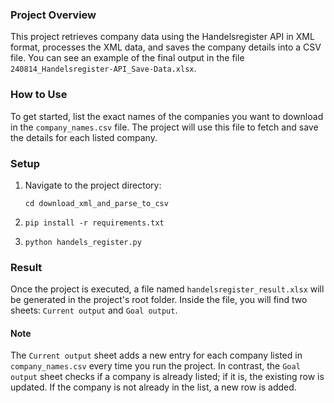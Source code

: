 ### Project Overview
This project retrieves company data using the Handelsregister API in XML format, processes the XML data, and saves the company details into a CSV file. You can see an example of the final output in the file `240814_Handelsregister-API_Save-Data.xlsx`.

### How to Use
To get started, list the exact names of the companies you want to download in the `company_names.csv` file. The project will use this file to fetch and save the details for each listed company.

### Setup
1. Navigate to the project directory:
   ```
   cd download_xml_and_parse_to_csv
   ```
2. ```
   pip install -r requirements.txt
   ```
3. ```
   python handels_register.py
   ```
### Result
Once the project is executed, a file named `handelsregister_result.xlsx` will be generated in the project's root folder. Inside the file, you will find two sheets: `Current output` and `Goal output`.

#### Note
The `Current output` sheet adds a new entry for each company listed in `company_names.csv` every time you run the project. In contrast, the `Goal output` sheet checks if a company is already listed; if it is, the existing row is updated. If the company is not already in the list, a new row is added.

